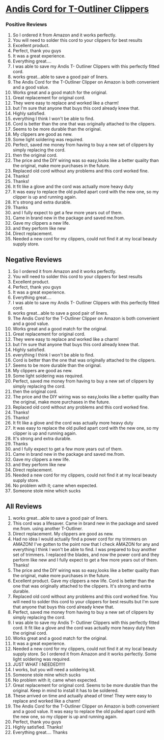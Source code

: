 # [Andis Cord for T-Outliner Clippers](https://products.checkmycream.com/products/Andis-Cord-for-T-Outliner-Clippers.html)

### Positive Reviews

<ol>
      <li>So I ordered it from Amazon and it works perfectly.</li>
      <li>You will need to solder this cord to your clippers for best results</li>
      <li>Excellent product.</li>
      <li>Perfect, thank you guys</li>
      <li>It was a great experience.</li>
      <li>Everything great....</li>
      <li>I was able to save my Andis T- Outliner Clippers with this perfectly fitted cord.  </li>
      <li>works great...able to save a good pair of liners.</li>
      <li>The Andis Cord for the T-Outliner Clipper on Amazon is both convenient and a good value.</li>
      <li>Works great and a good match for the original.</li>
      <li>Great replacement for original cord.</li>
      <li>They were easy to replace and worked like a charm!</li>
      <li>but I&#x27;m sure that anyone that buys this cord already knew that.</li>
      <li>Highly satisfied.  </li>
      <li>everything I think I won&#x27;t be able to find.</li>
      <li>Cord is better than the one that was originally attached to the clippers.</li>
      <li>Seems to be more durable than the original.</li>
      <li>My clippers are good as new.</li>
      <li>Some light soldering  was required.</li>
      <li>Perfect, saved me money from having to buy a new set of clippers by simply replacing the cord.</li>
      <li>then the original cord.</li>
      <li>The price and the DIY wiring was so easy,looks like a better quality than the original, make more purchases in the future.</li>
      <li>Replaced old cord without any problems and this cord worked fine.</li>
      <li>Thanks!</li>
      <li>Thanks!</li>
      <li>It fit like a glove and the cord was actually more heavy duty</li>
      <li>It was easy to replace the old pulled apart cord with the new one, so my clipper is up and running again.</li>
      <li>It&#x27;s strong and extra durable.</li>
      <li>Thanks</li>
      <li>and I fully expect to get a few more years out of them.</li>
      <li>Came in brand new in the package and saved me.from.</li>
      <li>Gave my clippers a new life.  </li>
      <li>and they perform like new</li>
      <li>Direct replacement.  </li>
      <li>Needed a new cord for my clippers, could not find it at my local beauty supply store.</li>
</ol>


<h2>Negative Reviews</h2>
<ol>
<li> So I ordered it from Amazon and it works perfectly.</li>
<li> You will need to solder this cord to your clippers for best results</li>
<li> Excellent product.</li>
<li> Perfect, thank you guys</li>
<li> It was a great experience.</li>
<li> Everything great....</li>
<li> I was able to save my Andis T- Outliner Clippers with this perfectly fitted cord.  </li>
<li> works great...able to save a good pair of liners.</li>
<li> The Andis Cord for the T-Outliner Clipper on Amazon is both convenient and a good value.</li>
<li> Works great and a good match for the original.</li>
<li> Great replacement for original cord.</li>
<li> They were easy to replace and worked like a charm!</li>
<li> but I&#x27;m sure that anyone that buys this cord already knew that.</li>
<li> Highly satisfied.  </li>
<li> everything I think I won&#x27;t be able to find.</li>
<li> Cord is better than the one that was originally attached to the clippers.</li>
<li> Seems to be more durable than the original.</li>
<li> My clippers are good as new.</li>
<li> Some light soldering  was required.</li>
<li> Perfect, saved me money from having to buy a new set of clippers by simply replacing the cord.</li>
<li> then the original cord.</li>
<li> The price and the DIY wiring was so easy,looks like a better quality than the original, make more purchases in the future.</li>
<li> Replaced old cord without any problems and this cord worked fine.</li>
<li> Thanks!</li>
<li> Thanks!</li>
<li> It fit like a glove and the cord was actually more heavy duty</li>
<li> It was easy to replace the old pulled apart cord with the new one, so my clipper is up and running again.</li>
<li> It&#x27;s strong and extra durable.</li>
<li> Thanks</li>
<li> and I fully expect to get a few more years out of them.</li>
<li> Came in brand new in the package and saved me.from.</li>
<li> Gave my clippers a new life.  </li>
<li> and they perform like new</li>
<li> Direct replacement.  </li>
<li> Needed a new cord for my clippers, could not find it at my local beauty supply store.</li>
<li> No problem with it; came when expected.</li>
<li> Someone stole mine which sucks</li>
</ol>

<h2>All Reviews</h2>

<ol>
    <li> works great...able to save a good pair of liners.</li>
    <li> This cord was a lifesaver. Came in brand new in the package and saved me.from. using another T-Outliner.</li>
    <li> Direct replacement.  My clippers are good as new.</li>
    <li> Had no idea I would actually find a power cord for my trimmers on AMAZON! I&#x27;ve gotten to the point now that I check AMAZON for any and everything I think I won&#x27;t be able to find. I was prepared to buy another set of trimmers. I replaced the blades, and now the power cord and they perform like new and I fully expect to get a few more years out of them. Thanks!</li>
    <li> The price and the DIY wiring was so easy,looks like a better quality than the original, make more purchases in the future.</li>
    <li> Excellent product. Gave my clippers a new life.  Cord is better than the one that was originally attached to the clippers. It&#x27;s strong and extra durable.</li>
    <li> Replaced old cord without any problems and this cord worked fine. You will need to solder this cord to your clippers for best results but I&#x27;m sure that anyone that buys this cord already knew that.</li>
    <li> Perfect, saved me money from having to buy a new set of clippers by simply replacing the cord.</li>
    <li> I was able to save my Andis T- Outliner Clippers with this perfectly fitted cord.  It fit like a glove and the cord was actually more heavy duty then the original cord.</li>
    <li> Works great and a good match for the original.</li>
    <li> It was a great experience.</li>
    <li> Needed a new cord for my clippers, could not find it at my local beauty supply store. So I ordered it from Amazon and it works perfectly. Some light soldering  was required.</li>
    <li> JUST WHAT I NEEDED!!!!!</li>
    <li> I works, but you will need a soldering kit.</li>
    <li> Someone stole mine which sucks</li>
    <li> No problem with it; came when expected.</li>
    <li> Great replacement for original cord. Seems to be more durable than the original. Keep in mind to install it has to be soldered.</li>
    <li> These arrived on time and actually ahead of time! They were easy to replace and worked like a charm!</li>
    <li> The Andis Cord for the T-Outliner Clipper on Amazon is both convenient and a good value. It was easy to replace the old pulled apart cord with the new one, so my clipper is up and running again.</li>
    <li> Perfect, thank you guys</li>
    <li> Highly satisfied.  Thanks!</li>
    <li> Everything great.... Thanks</li>
</ol>




